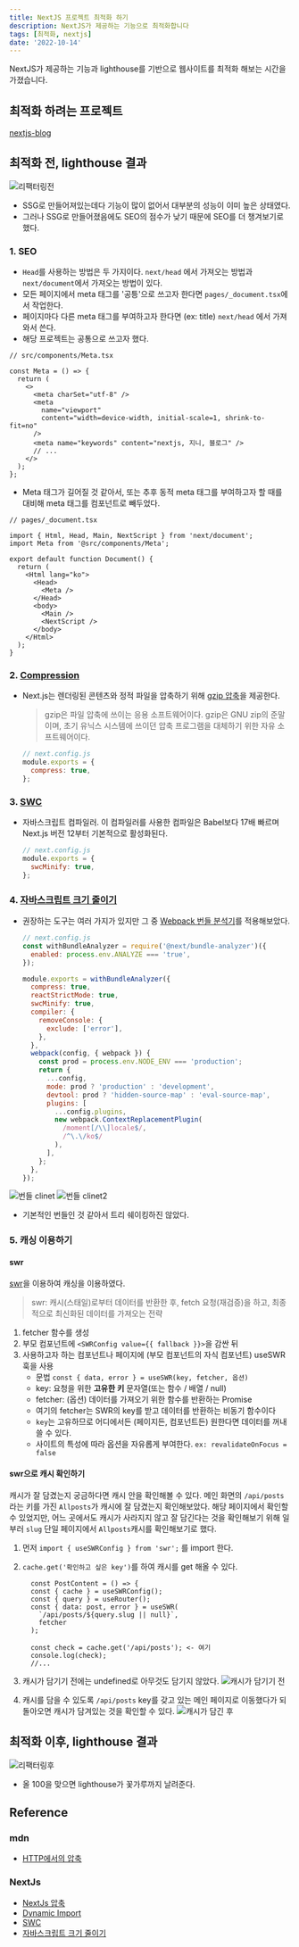 ```yaml
---
title: NextJS 프로젝트 최적화 하기
description: NextJS가 제공하는 기능으로 최적화합니다
tags: [최적화, nextjs]
date: '2022-10-14'
---
```


NextJS가 제공하는 기능과 lighthouse를 기반으로 웹사이트를 최적화 해보는 시간을 가졌습니다.

<!--truncate-->

## 최적화 하려는 프로젝트

[nextjs-blog](nextjs-blog-challenge.vercel.app)

## 최적화 전, lighthouse 결과

![리팩터링전](./images/before-refactor.png)

- SSG로 만들어져있는데다 기능이 많이 없어서 대부분의 성능이 이미 높은 상태였다.
- 그러나 SSG로 만들어졌음에도 SEO의 점수가 낮기 때문에 SEO를 더 챙겨보기로 했다.

### 1. SEO

- `Head`를 사용하는 방법은 두 가지이다. `next/head` 에서 가져오는 방법과 `next/document`에서 가져오는 방법이 있다.
- 모든 페이지에서 meta 태그를 '공틍'으로 쓰고자 한다면 `pages/_document.tsx`에서 작업한다.
- 페이지마다 다른 meta 태그를 부여하고자 한다면 (ex: title) `next/head` 에서 가져와서 쓴다.
- 해당 프로젝트는 공통으로 쓰고자 했다.

```tsx
// src/components/Meta.tsx

const Meta = () => {
  return (
    <>
      <meta charSet="utf-8" />
      <meta
        name="viewport"
        content="width=device-width, initial-scale=1, shrink-to-fit=no"
      />
      <meta name="keywords" content="nextjs, 지니, 블로그" />
      // ...
    </>
  );
};
```

- Meta 태그가 길어질 것 같아서, 또는 추후 동적 meta 태그를 부여하고자 할 때를 대비해 meta 태그를 컴포넌트로 빼두었다.

```tsx
// pages/_document.tsx

import { Html, Head, Main, NextScript } from 'next/document';
import Meta from '@src/components/Meta';

export default function Document() {
  return (
    <Html lang="ko">
      <Head>
        <Meta />
      </Head>
      <body>
        <Main />
        <NextScript />
      </body>
    </Html>
  );
}
```

### 2. [Compression](https://nextjs.org/docs/api-reference/next.config.js/compression)

- Next.js는 렌더링된 콘텐츠와 정적 파일을 압축하기 위해 [gzip 압축](https://www.rfc-editor.org/rfc/rfc6713#section-3)을 제공한다.

  > gzip은 파일 압축에 쓰이는 응용 소프트웨어이다. gzip은 GNU zip의 준말이며, 초기 유닉스 시스템에 쓰이던 압축 프로그램을 대체하기 위한 자유 소프트웨어이다.

  ```js
  // next.config.js
  module.exports = {
    compress: true,
  };
  ```

### 3. [SWC](https://nextjs.org/docs/advanced-features/compiler)

- 자바스크립트 컴파일러. 이 컴파일러를 사용한 컴파일은 Babel보다 17배 빠르며 Next.js 버전 12부터 기본적으로 활성화된다.

  ```js
  // next.config.js
  module.exports = {
    swcMinify: true,
  };
  ```

### 4. [자바스크립트 크기 줄이기](https://nextjs.org/docs/going-to-production#reducing-javascript-size)

- 권장하는 도구는 여러 가지가 있지만 그 중 [Webpack 번들 분석기](https://github.com/vercel/next.js/tree/canary/packages/next-bundle-analyzer)를 적용해보았다.

  ```js
  // next.config.js
  const withBundleAnalyzer = require('@next/bundle-analyzer')({
    enabled: process.env.ANALYZE === 'true',
  });

  module.exports = withBundleAnalyzer({
    compress: true,
    reactStrictMode: true,
    swcMinify: true,
    compiler: {
      removeConsole: {
        exclude: ['error'],
      },
    },
    webpack(config, { webpack }) {
      const prod = process.env.NODE_ENV === 'production';
      return {
        ...config,
        mode: prod ? 'production' : 'development',
        devtool: prod ? 'hidden-source-map' : 'eval-source-map',
        plugins: [
          ...config.plugins,
          new webpack.ContextReplacementPlugin(
            /moment[/\\]locale$/,
            /^\.\/ko$/
          ),
        ],
      };
    },
  });
  ```

![번들 clinet](./images/bundle.png)
![번들 clinet2](./images/bundle2.png)

- 기본적인 번들인 것 같아서 트리 쉐이킹하진 않았다.

### 5. 캐싱 이용하기

#### swr

[swr](https://swr.vercel.app/ko)을 이용하여 캐싱을 이용하였다.

> swr: 캐시(스태일)로부터 데이터를 반환한 후, fetch 요청(재검증)을 하고, 최종적으로 최신화된 데이터를 가져오는 전략

1. fetcher 함수를 생성
2. 부모 컴포넌트에 `<SWRConfig value={{ fallback }}>`을 감싼 뒤
3. 사용하고자 하는 컴포넌트나 페이지에 (부모 컴포넌트의 자식 컴포넌트) useSWR 훅을 사용
   - 문법 `const { data, error } = useSWR(key, fetcher, 옵션)`
   - key: 요청을 위한 **고유한 키** 문자열(또는 함수 / 배열 / null)
   - fetcher: (옵션) 데이터를 가져오기 위한 함수를 반환하는 Promise
   - 여기의 fetcher는 SWR의 key를 받고 데이터를 반환하는 비동기 함수이다
   - `key`는 고유하므로 어디에서든 (페이지든, 컴포넌트든) 원한다면 데이터를 꺼내쓸 수 있다.
   - 사이트의 특성에 따라 옵션을 자유롭게 부여한다. `ex: revalidateOnFocus = false`

#### swr으로 캐시 확인하기

캐시가 잘 담겼는지 궁금하다면 캐시 안을 확인해볼 수 있다.
메인 화면의 `/api/posts`라는 키를 가진 `Allposts`가 캐시에 잘 담겼는지 확인해보았다. 해당 페이지에서 확인할 수 있었지만, 어느 곳에서도 캐시가 사라지지 않고 잘 담긴다는 것을 확인해보기 위해 일부러 `slug` 단일 페이지에서 `Allposts`캐시를 확인해보기로 했다.

1. 먼저 `import { useSWRConfig } from 'swr';` 를 import 한다.
2. `cache.get('확인하고 싶은 key')`를 하여 캐시를 get 해올 수 있다.

   ```tsx
     const PostContent = () => {
     const { cache } = useSWRConfig();
     const { query } = useRouter();
     const { data: post, error } = useSWR(
       `/api/posts/${query.slug || null}`,
       fetcher
     );

     const check = cache.get('/api/posts'); <- 여기
     console.log(check);
     //...
   ```

3. 캐시가 담기기 전에는 undefined로 아무것도 담기지 않았다.
   ![캐시가 담기기 전](./images/cashetest1.png)
4. 캐시를 담을 수 있도록 `/api/posts` key를 갖고 있는 메인 페이지로 이동했다가 되돌아오면 캐시가 담겨있는 것을 확인할 수 있다.
   ![캐시가 담긴 후](./images/cashetest2.png)

## 최적화 이후, lighthouse 결과

![리팩터링후](./images/after-refactor.png)

- 올 100을 맞으면 lighthouse가 꽃가루까지 날려준다.

## Reference

### mdn

- [HTTP에서의 압축](https://developer.mozilla.org/ko/docs/Web/HTTP/Compression)

### NextJs

- [NextJs 압축](https://nextjs.org/docs/api-reference/next.config.js/compression)
- [Dynamic Import](https://nextjs.org/docs/advanced-features/dynamic-import)
- [SWC](https://nextjs.org/docs/advanced-features/compiler)
- [자바스크립트 크기 줄이기](https://nextjs.org/docs/going-to-production#reducing-javascript-size)

